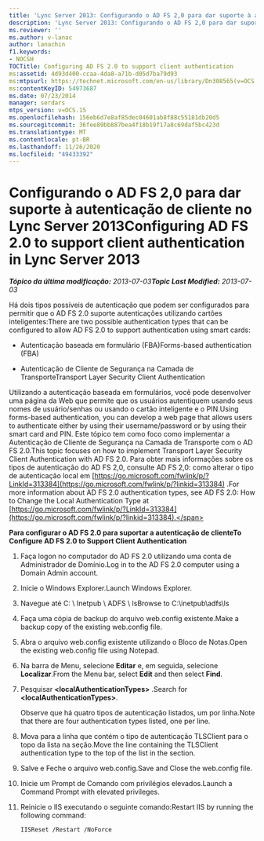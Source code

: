 ```yaml
---
title: 'Lync Server 2013: Configurando o AD FS 2,0 para dar suporte à autenticação de cliente'
description: 'Lync Server 2013: Configurando o AD FS 2,0 para dar suporte à autenticação de cliente.'
ms.reviewer: ''
ms.author: v-lanac
author: lanachin
f1.keywords:
- NOCSH
TOCTitle: Configuring AD FS 2.0 to support client authentication
ms:assetid: 4d93d400-ccaa-4da8-a71b-d05d7ba79d93
ms:mtpsurl: https://technet.microsoft.com/en-us/library/Dn308565(v=OCS.15)
ms:contentKeyID: 54973687
ms.date: 07/23/2014
manager: serdars
mtps_version: v=OCS.15
ms.openlocfilehash: 156eb6d7e8af85dec04601ab8f88c55181db20d5
ms.sourcegitcommit: 36fee89bb887bea4f18b19f17a8c69daf5bc423d
ms.translationtype: MT
ms.contentlocale: pt-BR
ms.lasthandoff: 11/26/2020
ms.locfileid: "49433392"
---
```

# <a name="configuring-ad-fs-20-to-support-client-authentication-in-lync-server-2013"></a><span data-ttu-id="d8a69-103">Configurando o AD FS 2,0 para dar suporte à autenticação de cliente no Lync Server 2013</span><span class="sxs-lookup"><span data-stu-id="d8a69-103">Configuring AD FS 2.0 to support client authentication in Lync Server 2013</span></span>

<div data-xmlns="http://www.w3.org/1999/xhtml">

<div class="topic" data-xmlns="http://www.w3.org/1999/xhtml" data-msxsl="urn:schemas-microsoft-com:xslt" data-cs="https://msdn.microsoft.com/">

<div data-asp="https://msdn2.microsoft.com/asp">



</div>

<div id="mainSection">

<div id="mainBody"><span data-ttu-id="d8a69-104">

<span> </span></span><span class="sxs-lookup"><span data-stu-id="d8a69-104">

<span> </span></span></span>

<span data-ttu-id="d8a69-105">_**Tópico da última modificação:** 2013-07-03_</span><span class="sxs-lookup"><span data-stu-id="d8a69-105">_**Topic Last Modified:** 2013-07-03_</span></span>

<span data-ttu-id="d8a69-106">Há dois tipos possíveis de autenticação que podem ser configurados para permitir que o AD FS 2.0 suporte autenticações utilizando cartões inteligentes:</span><span class="sxs-lookup"><span data-stu-id="d8a69-106">There are two possible authentication types that can be configured to allow AD FS 2.0 to support authentication using smart cards:</span></span>

  - <span data-ttu-id="d8a69-107">Autenticação baseada em formulário (FBA)</span><span class="sxs-lookup"><span data-stu-id="d8a69-107">Forms-based authentication (FBA)</span></span>

  - <span data-ttu-id="d8a69-108">Autenticação de Cliente de Segurança na Camada de Transporte</span><span class="sxs-lookup"><span data-stu-id="d8a69-108">Transport Layer Security Client Authentication</span></span>

<span data-ttu-id="d8a69-109">Utilizando a autenticação baseada em formulários, você pode desenvolver uma página da Web que permite que os usuários autentiquem usando seus nomes de usuário/senhas ou usando o cartão inteligente e o PIN.</span><span class="sxs-lookup"><span data-stu-id="d8a69-109">Using forms-based authentication, you can develop a web page that allows users to authenticate either by using their username/password or by using their smart card and PIN.</span></span> <span data-ttu-id="d8a69-110">Este tópico tem como foco como implementar a Autenticação de Cliente de Segurança na Camada de Transporte com o AD FS 2.0.</span><span class="sxs-lookup"><span data-stu-id="d8a69-110">This topic focuses on how to implement Transport Layer Security Client Authentication with AD FS 2.0.</span></span> <span data-ttu-id="d8a69-111">Para obter mais informações sobre os tipos de autenticação do AD FS 2,0, consulte AD FS 2,0: como alterar o tipo de autenticação local em [https://go.microsoft.com/fwlink/p/?LinkId=313384](https://go.microsoft.com/fwlink/p/?linkid=313384) .</span><span class="sxs-lookup"><span data-stu-id="d8a69-111">For more information about AD FS 2.0 authentication types, see AD FS 2.0: How to Change the Local Authentication Type at [https://go.microsoft.com/fwlink/p/?LinkId=313384](https://go.microsoft.com/fwlink/p/?linkid=313384).</span></span>

<div>


<span data-ttu-id="d8a69-112">**Para configurar o AD FS 2.0 para suportar a autenticação de cliente**</span><span class="sxs-lookup"><span data-stu-id="d8a69-112">**To Configure AD FS 2.0 to Support Client Authentication**</span></span>

1.  <span data-ttu-id="d8a69-113">Faça logon no computador do AD FS 2.0 utilizando uma conta de Administrador de Domínio.</span><span class="sxs-lookup"><span data-stu-id="d8a69-113">Log in to the AD FS 2.0 computer using a Domain Admin account.</span></span>

2.  <span data-ttu-id="d8a69-114">Inicie o Windows Explorer.</span><span class="sxs-lookup"><span data-stu-id="d8a69-114">Launch Windows Explorer.</span></span>

3.  <span data-ttu-id="d8a69-115">Navegue até C: \\ Inetpub \\ ADFS \\ ls</span><span class="sxs-lookup"><span data-stu-id="d8a69-115">Browse to C:\\inetpub\\adfs\\ls</span></span>

4.  <span data-ttu-id="d8a69-116">Faça uma cópia de backup do arquivo web.config existente.</span><span class="sxs-lookup"><span data-stu-id="d8a69-116">Make a backup copy of the existing web.config file.</span></span>

5.  <span data-ttu-id="d8a69-117">Abra o arquivo web.config existente utilizando o Bloco de Notas.</span><span class="sxs-lookup"><span data-stu-id="d8a69-117">Open the existing web.config file using Notepad.</span></span>

6.  <span data-ttu-id="d8a69-118">Na barra de Menu, selecione **Editar** e, em seguida, selecione **Localizar**.</span><span class="sxs-lookup"><span data-stu-id="d8a69-118">From the Menu bar, select **Edit** and then select **Find**.</span></span>

7.  <span data-ttu-id="d8a69-119">Pesquisar **\<localAuthenticationTypes\>** .</span><span class="sxs-lookup"><span data-stu-id="d8a69-119">Search for **\<localAuthenticationTypes\>**.</span></span>
    
    <span data-ttu-id="d8a69-120">Observe que há quatro tipos de autenticação listados, um por linha.</span><span class="sxs-lookup"><span data-stu-id="d8a69-120">Note that there are four authentication types listed, one per line.</span></span>

8.  <span data-ttu-id="d8a69-121">Mova para a linha que contém o tipo de autenticação TLSClient para o topo da lista na seção.</span><span class="sxs-lookup"><span data-stu-id="d8a69-121">Move the line containing the TLSClient authentication type to the top of the list in the section.</span></span>

9.  <span data-ttu-id="d8a69-122">Salve e Feche o arquivo web.config.</span><span class="sxs-lookup"><span data-stu-id="d8a69-122">Save and Close the web.config file.</span></span>

10. <span data-ttu-id="d8a69-123">Inicie um Prompt de Comando com privilégios elevados.</span><span class="sxs-lookup"><span data-stu-id="d8a69-123">Launch a Command Prompt with elevated privileges.</span></span>

11. <span data-ttu-id="d8a69-124">Reinicie o IIS executando o seguinte comando:</span><span class="sxs-lookup"><span data-stu-id="d8a69-124">Restart IIS by running the following command:</span></span>
    
        IISReset /Restart /NoForce

<span data-ttu-id="d8a69-125"></div>

</div>

<span> </span>

</div>

</div>

</span><span class="sxs-lookup"><span data-stu-id="d8a69-125"></div>

</div>

<span> </span>

</div>

</div>

</span></span></div>

